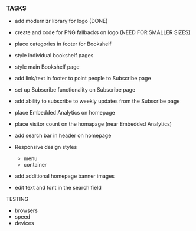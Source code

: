 ### TASKS

- add modernizr library for logo (DONE)
- create and code for PNG fallbacks on logo (NEED FOR SMALLER SIZES)

- place categories in footer for Bookshelf
- style individual bookshelf pages
- style main Bookshelf page 

- add link/text in footer to point people to Subscribe page
- set up Subscribe functionality on Subscribe page
- add ability to subscribe to weekly updates from the Subscribe page

- place Embedded Analytics on homepage
- place visitor count on the homapage (near Embedded Analytics)
- add search bar in header on homepage

- Responsive design styles
	- menu
	- container
- add additional homepage banner images
- edit text and font in the search field

TESTING	
- browsers
- speed 
- devices
